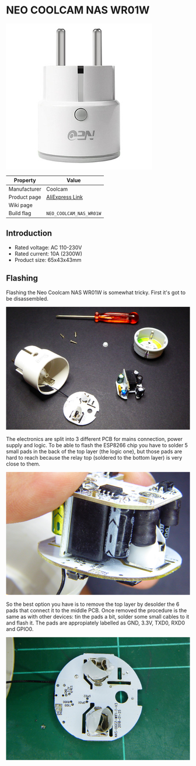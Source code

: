 # NEO COOLCAM NAS WR01W

![NEO COOLCAM NAS WR01W](images/devices/neo-coolcam-wifi.jpg)

|Property|Value|
|---|---|
|Manufacturer|Coolcam|
|Product page|[AliExpress Link](https://www.aliexpress.com/item/NEO-COOLCAM-Wifi-Smart-Plug-EU-Socket-Support-Alexa-Google-Home-IFTTT-Outlet-With-Timer-and/32859702805.html)|
|Wiki page||
|Build flag|`NEO_COOLCAM_NAS_WR01W`|

## Introduction

* Rated voltage: AC 110-230V 
* Rated current: 10A (2300W)
* Product size: 65x43x43mm

## Flashing

Flashing the Neo Coolcam NAS WR01W is somewhat tricky. First it's got to be disassembled. 

![NEO COOLCAM - Disassembled](images/flashing/neo-coolcam-nas-wr01w-disassemble.jpg)

The electronics are split into 3 different PCB for mains connection, power supply and logic. To be able to flash the ESP8266 chip you have to solder 5 small pads in the back of the top layer (the logic one), but those pads are hard to reach because the relay top (soldered to the bottom layer) is very close to them.

![NEO COOLCAM - Layers](images/flashing/neo-coolcam-nas-wr01w-layers.jpg)

So the best option you have is to remove the top layer by desolder the 6 pads that connect it to the middle PCB. Once removed the procedure is the same as with other devices: tin the pads a bit, solder some small cables to it and flash it. The pads are appropiately labelled as GND, 3.3V, TXD0, RXD0 and GPIO0.

![NEO COOLCAM - Pads](images/flashing/neo-coolcam-nas-wr01w-pads.jpg)
